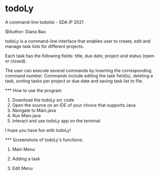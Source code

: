 # todoLy
A command-line todolist - SDA IP 2021

@Author: Diana Bao

todoLy is a command-line interface that enables user to create, edit and manage task lists for different projects.

Each task has the following fields: title, due date, project and status (open or closed).

The user can execute several commands by inserting the corresponding command number. Commands include editing the task field(s), deleting a task, sorting tasks per project or due date and saving task list to file.


*** How to use the program

1. Download the todoLy src code
2. Open the source on an IDE of your choice that supports Java
3. Navigate to Main.java
4. Run Main.java
5. Interact and use todoLy app on the terminal

I hope you have fun with todoLy!

*** Screenshots of todoLy's functions:

1. Main Menu

2. Adding a task 



3. Edit Menu

